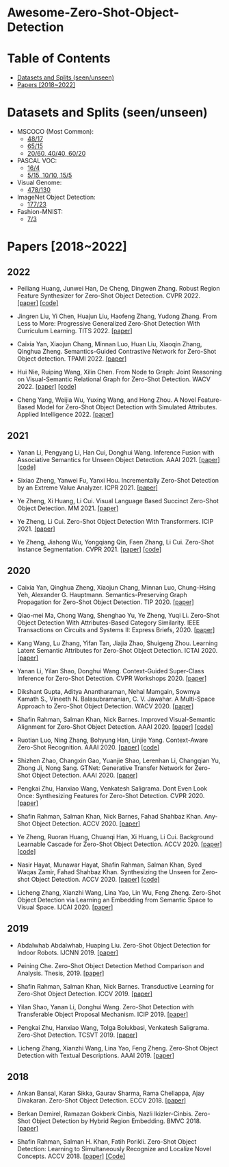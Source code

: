 # Awesome-Zero-Shot-Object-Detection

# Table of Contents
+ [Datasets and Splits (seen/unseen)](#Datasets)
+ [Papers [2018~2022]](#Papers)

# <span id='Datasets'>Datasets and Splits (seen/unseen)</span>
+ MSCOCO (Most Common):
    + [48/17](https://ankanbansal.com/zsd.html)
    + [65/15](https://github.com/salman-h-khan/PL-ZSD_Release)
    + [20/60, 40/40, 60/20](https://github.com/pengkaizhu/zsd_dataset)
+ PASCAL VOC:
    + [16/4](https://github.com/salman-h-khan/PL-ZSD_Release)
    + [5/15, 10/10, 15/5](https://github.com/pengkaizhu/zsd_dataset)
+ Visual Genome:
    + [478/130](https://ankanbansal.com/zsd.html)
+ ImageNet Object Detection:
    + [177/23](https://github.com/salman-h-khan/ZSD_Release) 
+ Fashion-MNIST:
    + [7/3](https://github.com/berkandemirel/fashion-zero-shot-detection-dataset)

# <span id='Papers'>Papers [2018~2022]</span>
## 2022
+ Peiliang Huang, Junwei Han, De Cheng, Dingwen Zhang. Robust Region Feature Synthesizer for Zero-Shot Object Detection. CVPR 2022. [[paper]](https://openaccess.thecvf.com/content/CVPR2022/papers/Huang_Robust_Region_Feature_Synthesizer_for_Zero-Shot_Object_Detection_CVPR_2022_paper.pdf) [[code]](https://github.com/HPL123/RRFS)

+ Jingren Liu, Yi Chen, Huajun Liu, Haofeng Zhang, Yudong Zhang. From Less to More: Progressive Generalized Zero-Shot Detection With Curriculum Learning. TITS 2022. [[paper]](https://ieeexplore.ieee.org/document/9716853)

+ Caixia Yan, Xiaojun Chang, Minnan Luo, Huan Liu, Xiaoqin Zhang, Qinghua Zheng. Semantics-Guided Contrastive Network for Zero-Shot Object detection. TPAMI 2022. [[paper]](https://ieeexplore.ieee.org/document/9669022)

+ Hui Nie, Ruiping Wang, Xilin Chen. From Node to Graph: Joint Reasoning on Visual-Semantic Relational Graph for Zero-Shot Detection. WACV 2022. [[paper]](https://openaccess.thecvf.com/content/WACV2022/papers/Nie_From_Node_To_Graph_Joint_Reasoning_on_Visual-Semantic_Relational_Graph_WACV_2022_paper.pdf) [[code]](https://github.com/witnessai/GRAN)

+ Cheng Yang, Weijia Wu, Yuxing Wang, and Hong Zhou. A Novel Feature-Based Model for Zero-Shot Object Detection with Simulated Attributes. Applied Intelligence 2022. [[paper]](https://link.springer.com/article/10.1007/s10489-021-02746-z)

## 2021
+ Yanan Li, Pengyang Li, Han Cui, Donghui Wang. Inference Fusion with Associative Semantics for Unseen Object Detection. AAAI 2021. [[paper]](https://ojs.aaai.org/index.php/AAAI/article/view/16295) [[code]](https://github.com/Lppy/DPIF)
 
+ Sixiao Zheng, Yanwei Fu, Yanxi Hou. Incrementally Zero-Shot Detection by an Extreme Value Analyzer. ICPR 2021. [[paper]](https://arxiv.org/abs/2103.12609)

+ Ye Zheng, Xi Huang, Li Cui. Visual Language Based Succinct Zero-Shot Object Detection. MM 2021. [[paper]](https://dl.acm.org/doi/abs/10.1145/3474085.3475668)

+ Ye Zheng, Li Cui. Zero-Shot Object Detection With Transformers. ICIP 2021. [[paper]](https://ieeexplore.ieee.org/document/9506277)

+ Ye Zheng, Jiahong Wu, Yongqiang Qin, Faen Zhang, Li Cui. Zero-Shot Instance Segmentation. CVPR 2021. [[paper]](https://openaccess.thecvf.com/content/CVPR2021/papers/Zheng_Zero-Shot_Instance_Segmentation_CVPR_2021_paper.pdf) [[code]](https://github.com/zhengye1995/Zero-shot-Instance-Segmentation)


## 2020
+ Caixia Yan, Qinghua Zheng, Xiaojun Chang, Minnan Luo, Chung-Hsing Yeh, Alexander G. Hauptmann. Semantics-Preserving Graph Propagation for Zero-Shot Object Detection. TIP 2020. [[paper]](https://ieeexplore.ieee.org/document/9153181)

+ Qiao-mei Ma, Chong Wang, Shenghao Yu, Ye Zheng, Yuqi Li. Zero-Shot Object Detection With Attributes-Based Category Similarity. IEEE Transactions on Circuits and Systems II: Express Briefs, 2020. [[paper]](https://ieeexplore.ieee.org/document/9043901)

+ Kang Wang, Lu Zhang, Yifan Tan, Jiajia Zhao, Shuigeng Zhou. Learning Latent Semantic Attributes for Zero-Shot Object Detection. ICTAI 2020. [[paper]](https://ieeexplore.ieee.org/document/9288224)

+ Yanan Li, Yilan Shao, Donghui Wang. Context-Guided Super-Class Inference for Zero-Shot Detection. CVPR Workshops 2020. [[paper]](https://openaccess.thecvf.com/content_CVPRW_2020/papers/w54/Li_Context-Guided_Super-Class_Inference_for_Zero-Shot_Detection_CVPRW_2020_paper.pdf)

+ Dikshant Gupta, Aditya Anantharaman, Nehal Mamgain, Sowmya Kamath S., Vineeth N. Balasubramanian, C. V. Jawahar. A Multi-Space Approach to Zero-Shot Object Detection. WACV 2020. [[paper]](https://openaccess.thecvf.com/content_WACV_2020/papers/Gupta_A_Multi-Space_Approach_to_Zero-Shot_Object_Detection_WACV_2020_paper.pdf)

+ Shafin Rahman, Salman Khan, Nick Barnes. Improved Visual-Semantic Alignment for Zero-Shot Object Detection. AAAI 2020. [[paper]](https://salman-h-khan.github.io/papers/AAAI20.pdf) [[code]](https://github.com/salman-h-khan/PL-ZSD_Release)

+ Ruotian Luo, Ning Zhang, Bohyung Han, Linjie Yang. Context-Aware Zero-Shot Recognition. AAAI 2020. [[paper]](https://arxiv.org/abs/1904.09320) [[code]](https://github.com/ruotianluo/Context-aware-ZSR)

+ Shizhen Zhao, Changxin Gao, Yuanjie Shao, Lerenhan Li, Changqian Yu, Zhong Ji, Nong Sang. GTNet: Generative Transfer Network for Zero-Shot Object Detection. AAAI 2020. [[paper]](https://arxiv.org/abs/2001.06812)

+ Pengkai Zhu, Hanxiao Wang, Venkatesh Saligrama. Dont Even Look Once: Synthesizing Features for Zero-Shot Detection. CVPR 2020. [[paper]](https://openaccess.thecvf.com/content_CVPR_2020/papers/Zhu_Dont_Even_Look_Once_Synthesizing_Features_for_Zero-Shot_Detection_CVPR_2020_paper.pdf)

+ Shafin Rahman, Salman Khan, Nick Barnes, Fahad Shahbaz Khan. Any-Shot Object Detection. ACCV 2020. [[paper]](https://openaccess.thecvf.com/content/ACCV2020/papers/Rahman_Any-Shot_Object_Detection_ACCV_2020_paper.pdf)

+ Ye Zheng, Ruoran Huang, Chuanqi Han, Xi Huang, Li Cui. Background Learnable Cascade for Zero-Shot Object Detection. ACCV 2020. [[paper]](https://openaccess.thecvf.com/content/ACCV2020/papers/Zheng_Background_Learnable_Cascade_for_Zero-Shot_Object_Detection_ACCV_2020_paper.pdf) [[code]](https://github.com/zhengye1995/BLC)

+ Nasir Hayat, Munawar Hayat, Shafin Rahman, Salman Khan, Syed Waqas Zamir, Fahad Shahbaz Khan. Synthesizing the Unseen for Zero-shot Object Detection. ACCV 2020. [[paper]](https://openaccess.thecvf.com/content/ACCV2020/papers/Hayat_Synthesizing_the_Unseen_for_Zero-shot_Object_Detection_ACCV_2020_paper.pdf) [[code]](https://github.com/nasir6/zero_shot_detection)

+ Licheng Zhang, Xianzhi Wang, Lina Yao, Lin Wu, Feng Zheng. Zero-Shot Object Detection via Learning an Embedding from Semantic Space to Visual Space. IJCAI 2020. [[paper]](https://www.ijcai.org/proceedings/2020/0126.pdf)

## 2019
+ Abdalwhab Abdalwhab, Huaping Liu. Zero-Shot Object Detection for Indoor Robots. IJCNN 2019. [[paper]](https://ieeexplore.ieee.org/document/8852423)

+ Peining Che. Zero-Shot Object Detection Method Comparison and Analysis. Thesis, 2019. [[paper]](https://etd.ohiolink.edu/apexprod/rws_olink/r/1501/10?clear=10&p10_accession_num=miami1567160037757546)

+ Shafin Rahman, Salman Khan, Nick Barnes. Transductive Learning for Zero-Shot Object Detection. ICCV 2019. [[paper]](https://openaccess.thecvf.com/content_ICCV_2019/papers/Rahman_Transductive_Learning_for_Zero-Shot_Object_Detection_ICCV_2019_paper.pdf)

+ Yilan Shao, Yanan Li, Donghui Wang. Zero-Shot Detection with Transferable Object Proposal Mechanism. ICIP 2019. [[paper]](https://ieeexplore.ieee.org/document/8803655)

+ Pengkai Zhu, Hanxiao Wang, Tolga Bolukbasi, Venkatesh Saligrama. Zero-Shot Detection. TCSVT 2019. [[paper]](https://ieeexplore.ieee.org/iel7/76/4358651/08642945.pdf?casa_token=-RgQwPATLasAAAAA:sMWK3qViTuYQEpdXpC1Ee0aPxkqwZnHpyTYtwFrNFBNybhYUJCVjO47U9BV6KrIpkSlIaK2pW3w)

+ Licheng Zhang, Xianzhi Wang, Lina Yao, Feng Zheng. Zero-Shot Object Detection with Textual Descriptions. AAAI 2019. [[paper]](https://ojs.aaai.org//index.php/AAAI/article/view/4891)



## 2018
+ Ankan Bansal, Karan Sikka, Gaurav Sharma, Rama Chellappa, Ajay Divakaran. Zero-Shot Object Detection. ECCV 2018. [[paper]](https://www.ecva.net/papers/eccv_2018/papers_ECCV/papers/Ankan_Bansal_Zero-Shot_Object_Detection_ECCV_2018_paper.pdf)

+ Berkan Demirel, Ramazan Gokberk Cinbis, Nazli Ikizler-Cinbis. Zero-Shot Object Detection by Hybrid Region Embedding. BMVC 2018. [[paper]](http://bmvc2018.org/contents/papers/0136.pdf)

+ Shafin Rahman, Salman H. Khan, Fatih Porikli. Zero-Shot Object Detection: Learning to Simultaneously Recognize and Localize Novel Concepts. ACCV 2018. [[paper]](https://link.springer.com/content/pdf/10.1007%2F978-3-030-20887-5_34.pdf) [[Code]](https://github.com/salman-h-khan/ZSD_Release)







